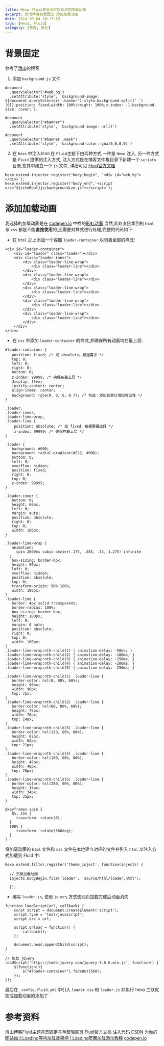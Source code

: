 ```yaml
---
title: Hexo Fluid背景固定以及添加加载动画
excerpt: 修改博客背景固定 添加加载动画
date: 2024-10-04 20:17:18
tags: [Hexo, Fluid]
category: [博客, 美化]
---
```

# 背景固定
参考了[清山](https://qingshaner.com/Hexo%20Fluid%E4%B8%BB%E9%A2%98%E8%83%8C%E6%99%AF%E5%9B%BA%E5%AE%9A(ES6%E6%94%B9%E5%86%99%E7%89%88)%E4%B8%8E%E6%AF%9B%E7%8E%BB%E7%92%83%E5%BA%95%E9%A1%B5/#%E8%83%8C%E6%99%AF%E5%85%A8%E5%B1%8F%E5%9B%BA%E5%AE%9A)的博客
1. 添加 `background.js` 文件
```
document
  .querySelector('#web_bg')
  .setAttribute('style', `background-image: ${document.querySelector('.banner').style.background.split(' ')[0]};position: fixed;width: 100%;height: 100%;z-index: -1;background-size: cover;`);

document
  .querySelector("#banner")
  .setAttribute('style', 'background-image: url()')

document
  .querySelector("#banner .mask")
  .setAttribute('style', 'background-color:rgba(0,0,0,0)')
```
2. 在 `hexo` 中注入html
   在 `Fluid`主题下由两种方式,一种是 `Hexo` 注入, 另一种方式是 `Fluid` 提供的注入方式, 注入方式是在博客文件根目录下新建一个 `scripts` 目录,在其中建立一个 `js` 文件, 详细可见 [Fluid官方文档](https://hexo.fluid-dev.com/docs/advance/#hexo-%E6%B3%A8%E5%85%A5%E4%BB%A3%E7%A0%81)
```
hexo.extend.injector.register("body_begin", `<div id="web_bg"></div>`);
hexo.extend.injector.register("body_end",`<script src="${siteRoot}js/backgroundize.js"></script>`);
```

# 添加加载动画
我选择的加载动画是在 [codepen.io](codepen.io) 中找的[彩虹动画](https://codepen.io/jackrugile/pen/JddmaX/)
当然,此处直接拿到的 `html` 与 `css` 都是不能**直接使用**的,还需要对样式进行处理,完整的代码如下: 
- 在 `html` 之上添加一个容器 `loader-container` 以包裹全部的样式:
```
<div id="loader-container"> 
    <div id="loader" class="loader"></div>
    <div class="loader-inner">
        <div class="loader-line-wrap">
            <div class="loader-line"></div>
        </div>
        <div class="loader-line-wrap">
            <div class="loader-line"></div>
        </div>
        <div class="loader-line-wrap">
            <div class="loader-line"></div>
        </div>
        <div class="loader-line-wrap">
            <div class="loader-line"></div>
        </div>
        <div class="loader-line-wrap">
            <div class="loader-line"></div>
        </div>
    </div>
</div>
```
- 在 `css` 中添加 `loader-container` 的样式,并确保所有动画均在最上层:
```
#loader-container {
   position: fixed; /* 或 absolute，根据需求 */
   top: 0;
   left: 0;
   right: 0;
   bottom: 0;
   z-index: 99999; /* 确保在最上层 */
   display: flex;
   justify-content: center;
   align-items: center;
   background: rgba(0, 0, 0, 0.7); /* 可选：添加背景以增加可见性 */
}

.loader,
.loader-inner,
.loader-line-wrap,
.loader-line {
    position: absolute; /* 或 fixed，根据需要选择 */
    z-index: 99999; /* 确保在最上层 */
}

.loader {
   background: #000;
   background: radial-gradient(#222, #000);
   bottom: 0;
   left: 0;
   overflow: hidden;
   position: fixed;
   right: 0;
   top: 0;
   z-index: 99999;
}

.loader-inner {
   bottom: 0;
   height: 60px;
   left: 0;
   margin: auto;
   position: absolute;
   right: 0;
   top: 0;
   width: 100px;
}

.loader-line-wrap {
   animation: 
     spin 2000ms cubic-bezier(.175, .885, .32, 1.275) infinite
  ;
   box-sizing: border-box;
   height: 50px;
   left: 0;
   overflow: hidden;
   position: absolute;
   top: 0;
   transform-origin: 50% 100%;
   width: 100px;
}
.loader-line {
   border: 4px solid transparent;
   border-radius: 100%;
   box-sizing: border-box;
   height: 100px;
   left: 0;
   margin: 0 auto;
   position: absolute;
   right: 0;
   top: 0;
   width: 100px;
}
.loader-line-wrap:nth-child(1) { animation-delay: -50ms; }
.loader-line-wrap:nth-child(2) { animation-delay: -100ms; }
.loader-line-wrap:nth-child(3) { animation-delay: -150ms; }
.loader-line-wrap:nth-child(4) { animation-delay: -200ms; }
.loader-line-wrap:nth-child(5) { animation-delay: -250ms; }

.loader-line-wrap:nth-child(1) .loader-line {
   border-color: hsl(0, 80%, 60%);
   height: 90px;
   width: 90px;
   top: 7px;
}
.loader-line-wrap:nth-child(2) .loader-line {
   border-color: hsl(60, 80%, 60%);
   height: 76px;
   width: 76px;
   top: 14px;
}
.loader-line-wrap:nth-child(3) .loader-line {
   border-color: hsl(120, 80%, 60%);
   height: 62px;
   width: 62px;
   top: 21px;
}
.loader-line-wrap:nth-child(4) .loader-line {
   border-color: hsl(180, 80%, 60%);
   height: 48px;
   width: 48px;
   top: 28px;
}
.loader-line-wrap:nth-child(5) .loader-line {
   border-color: hsl(240, 80%, 60%);
   height: 34px;
   width: 34px;
   top: 35px;
}

@keyframes spin {
   0%, 15% {
     transform: rotate(0);
  }
  100% {
     transform: rotate(360deg);
  }
}
```


将加载动画的 `html` 文件和 `css` 文件在本地建立对应的文件并引入
   `html` 以注入方式加载到 Fluid 中:
```
hexo.extend.filter.register('theme_inject', function(injects) {

  // 页面加载动画  
  injects.bodyBegin.file('loader', 'source/html/loader.html');

  });
```
- 编写 `loader.js`, 使用 `jquery` 方式使网页加载完成后动画消失
```
function loadScript(url, callback) {
    const script = document.createElement('script');
    script.type = 'text/javascript';
    script.src = url;

    script.onload = function() {
        callback();
    };

    document.head.appendChild(script);
}

// 加载 jQuery
loadScript('https://code.jquery.com/jquery-3.6.0.min.js', function() {
    $(function(){
        $("#loader-container").fadeOut(560);
    });
});

```
最后在 `_config.fluid.yml` 中引入 `loader.css` 和 `loader.js` 并执行 hexo 三联就完成加载动画的添加了

# 参考资料
[清山博客Fluid主题背景固定与毛玻璃底页](https://qingshaner.com/Hexo%20Fluid%E4%B8%BB%E9%A2%98%E8%83%8C%E6%99%AF%E5%9B%BA%E5%AE%9A(ES6%E6%94%B9%E5%86%99%E7%89%88)%E4%B8%8E%E6%AF%9B%E7%8E%BB%E7%92%83%E5%BA%95%E9%A1%B5/#%E8%83%8C%E6%99%AF%E5%85%A8%E5%B1%8F%E5%9B%BA%E5%AE%9A)
[Fluid官方文档 注入代码](https://hexo.fluid-dev.com/docs/advance/#hexo-%E6%B3%A8%E5%85%A5%E4%BB%A3%E7%A0%81)
[CSDN 为你的网站加上Loading等待加载效果吧 | Loading页面加载添加教程](https://blog.csdn.net/m0_66047725/article/details/129896812)
[codepen.io](codepen.io)